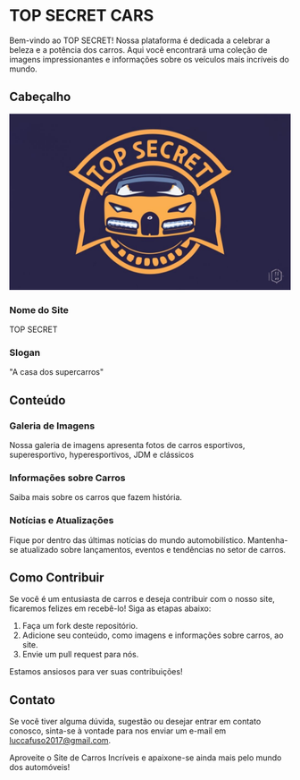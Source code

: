 # TOP SECRET CARS

Bem-vindo ao TOP SECRET! Nossa plataforma é dedicada a celebrar a beleza e a potência dos carros. Aqui você encontrará uma coleção de imagens impressionantes e informações sobre os veículos mais incríveis do mundo.

## Cabeçalho
![Imagem do Carro](img/logo2.jpg)

### Nome do Site
TOP SECRET

### Slogan
"A casa dos supercarros"

## Conteúdo

### Galeria de Imagens
Nossa galeria de imagens apresenta fotos de carros esportivos, superesportivo, hyperesportivos, JDM e clássicos 

### Informações sobre Carros
Saiba mais sobre os carros que fazem história.

### Notícias e Atualizações
Fique por dentro das últimas notícias do mundo automobilístico. Mantenha-se atualizado sobre lançamentos, eventos e tendências no setor de carros.

## Como Contribuir
Se você é um entusiasta de carros e deseja contribuir com o nosso site, ficaremos felizes em recebê-lo! Siga as etapas abaixo:

1. Faça um fork deste repositório.
2. Adicione seu conteúdo, como imagens e informações sobre carros, ao site.
3. Envie um pull request para nós.

Estamos ansiosos para ver suas contribuições!

## Contato
Se você tiver alguma dúvida, sugestão ou desejar entrar em contato conosco, sinta-se à vontade para nos enviar um e-mail em [luccafuso2017@gmail.com](mailto:luccafuso2017@gmail.com).

Aproveite o Site de Carros Incríveis e apaixone-se ainda mais pelo mundo dos automóveis!
